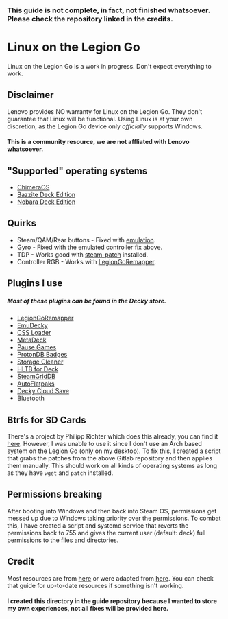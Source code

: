 ### This guide is not complete, in fact, not finished whatsoever. Please check the repository linked in the credits.

# Linux on the Legion Go
Linux on the Legion Go is a work in progress. Don't expect everything to work.

## Disclaimer
Lenovo provides NO warranty for Linux on the Legion Go. They don't guarantee that Linux will be functional. Using Linux is at your own discretion, as the Legion Go device only *officially* supports Windows.

#### This is a community resource, we are not affliated with Lenovo whatsoever.

## "Supported" operating systems
- [ChimeraOS](https://chimeraos.org)
- [Bazzite Deck Edition](https://bazzite.gg)
- [Nobara Deck Edition](https://nobaraproject.org/download-nobara)

## Quirks
- Steam/QAM/Rear buttons - Fixed with [emulation](https://github.com/antheas/hhd).
- Gyro - Fixed with the emulated controller fix above.
- TDP - Works good with [steam-patch](https://github.com/corando98/steam-patch) installed.
- Controller RGB - Works with [LegionGoRemapper](https://github.com/aarron-lee/LegionGoRemapper/).

## Plugins I use
##### Most of these plugins can be found in the Decky store.
- [LegionGoRemapper](https://github.com/aarron-lee/LegionGoRemapper/)
- [EmuDecky](https://github.com/EmuDeck/EmuDecky)
- [CSS Loader](https://deckthemes.com/download/deck)
- [MetaDeck](https://github.com/EmuDeck/MetaDeck)
- [Pause Games](https://github.com/popsUlfr/SDH-PauseGames)
- [ProtonDB Badges](https://github.com/OMGDuke/protondb-decky)
- [Storage Cleaner](https://github.com/mcarlucci/decky-storage-cleaner)
- [HLTB for Deck](https://github.com/hulkrelax/hltb-for-deck)
- [SteamGridDB](https://github.com/SteamGridDB/decky-steamgriddb)
- [AutoFlatpaks](https://github.com/jurassicplayer/decky-autoflatpaks)
- [Decky Cloud Save](https://github.com/GedasFX/decky-cloud-save)
- Bluetooth

## Btrfs for SD Cards
There's a project by Philipp Richter which does this already, you can find it [here](https://gitlab.com/popsulfr/steamos-btrfs). However, I was unable to use it since I don't use an Arch based system on the Legion Go (only on my desktop). To fix this, I created a script that grabs the patches from the above Gitlab repository and then applies them manually. This should work on all kinds of operating systems as long as they have `wget` and `patch` installed.

## Permissions breaking
After booting into Windows and then back into Steam OS, permissions get messed up due to Windows taking priority over the permissions. To combat this, I have created a script and systemd service that reverts the permissions back to 755 and gives the current user (default: deck) full permissions to the files and directories.

## Credit
Most resources are from [here](https://github.com/aarron-lee/legion-go-tricks) or were adapted from [here](https://github.com/aarron-lee/legion-go-tricks).
You can check that guide for up-to-date resources if something isn't working.

#### I created this directory in the guide repository because I wanted to store my own experiences, not all fixes will be provided here.
